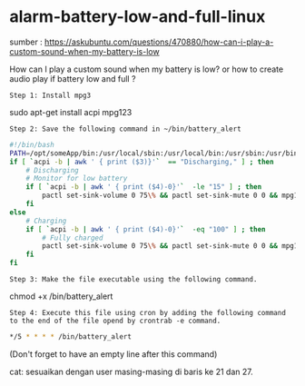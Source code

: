 # alarm-battery-low-and-full-linux

sumber : https://askubuntu.com/questions/470880/how-can-i-play-a-custom-sound-when-my-battery-is-low

How can I play a custom sound when my battery is low?
or
how to create audio play if battery low and full ?

	Step 1: Install mpg3

sudo apt-get install acpi mpg123

	Step 2: Save the following command in ~/bin/battery_alert
```sh
#!/bin/bash
PATH=/opt/someApp/bin:/usr/local/sbin:/usr/local/bin:/usr/sbin:/usr/bin:/sbin:/bin
if [ `acpi -b | awk ' { print ($3)}'`  == "Discharging," ] ; then
    # Discharging
    # Monitor for low battery
    if [ `acpi -b | awk ' { print ($4)-0}'`  -le "15" ] ; then
        pactl set-sink-volume 0 75\% && pactl set-sink-mute 0 0 && mpg123 /home/user/battery_low.mp3 ;
    fi
else
    # Charging
    if [ `acpi -b | awk ' { print ($4)-0}'`  -eq "100" ] ; then
        # Fully charged
        pactl set-sink-volume 0 75\% && pactl set-sink-mute 0 0 && mpg123 /home/user/battery_full.mp3 ;
    fi
fi

```

	Step 3: Make the file executable using the following command.

chmod +x /bin/battery_alert

	Step 4: Execute this file using cron by adding the following command to the end of the file opend by crontrab -e command.

```sh
*/5 * * * * /bin/battery_alert
```
(Don't forget to have an empty line after this command)

cat:
sesuaikan dengan user masing-masing di baris ke 21 dan 27.
